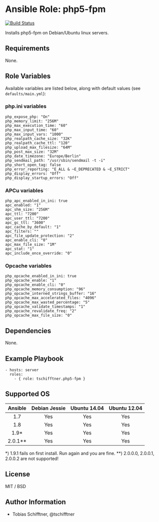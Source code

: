 # Ansible Role: php5-fpm

[![Build Status](https://travis-ci.org/tschifftner/ansible-role-php5-fpm.svg)](https://travis-ci.org/tschifftner/ansible-role-php5-fpm)

Installs php5-fpm on Debian/Ubuntu linux servers.

## Requirements

None.

## Role Variables

Available variables are listed below, along with default values (see `defaults/main.yml`):

### php.ini variables
```
php_expose_php: "On"
php_memory_limit: "256M"
php_max_execution_time: "60"
php_max_input_time: "60"
php_max_input_vars: "1000"
php_realpath_cache_size: "32K"
php_realpath_cache_ttl: "120"
php_upload_max_filesize: "64M"
php_post_max_size: "32M"
php_date_timezone: "Europe/Berlin"
php_sendmail_path: "/usr/sbin/sendmail -t -i"
php_short_open_tag: false
php_error_reporting: "E_ALL & ~E_DEPRECATED & ~E_STRICT"
php_display_errors: "Off"
php_display_startup_errors: "Off"
```

### APCu variables
```
php_apc_enabled_in_ini: true
apc_enabled: "1"
apc_shm_size: "256M"
apc_ttl: "7200"
apc_user_ttl: "7200"
apc_gc_ttl: "3600"
apc_cache_by_default: "1"
apc_filters: ""
apc_file_update_protection: "2"
apc_enable_cli: "0"
apc_max_file_size: "1M"
apc_stat: "1"
apc_include_once_override: "0"
```

### Opcache variables
```
php_opcache_enabled_in_ini: true
php_opcache_enable: "1"
php_opcache_enable_cli: "0"
php_opcache_memory_consumption: "96"
php_opcache_interned_strings_buffer: "16"
php_opcache_max_accelerated_files: "4096"
php_opcache_max_wasted_percentage: "5"
php_opcache_validate_timestamps: "1"
php_opcache_revalidate_freq: "2"
php_opcache_max_file_size: "0"
```

## Dependencies

None.

## Example Playbook

    - hosts: server
      roles:
        - { role: tschifftner.php5-fpm }

## Supported OS

Ansible          | Debian Jessie    | Ubuntu 14.04    | Ubuntu 12.04
:--------------: | :--------------: | :-------------: | :-------------: 
1.7              | Yes              | Yes             | Yes
1.8              | Yes              | Yes             | Yes
1.9*             | Yes              | Yes             | Yes
2.0.1**          | Yes              | Yes             | Yes

*) 1.9.1 fails on first install. Run again and you are fine.
**) 2.0.0.0, 2.0.0.1, 2.0.0.2 are not supported!

## License

MIT / BSD

## Author Information

 - Tobias Schifftner, @tschifftner